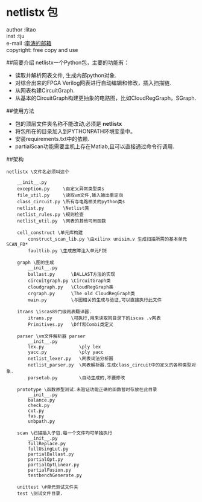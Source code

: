 # netlistx 包

author :litao</br>
inst   :tju</br>
e-mail :[李涛的邮箱](litaotju@live.cn)</br>
copyright: free copy and use

##简要介绍
netlistx一个Python包，主要的功能有：

* 读取并解析网表文件, 生成内部python对象.
* 对综合出来的FPGA Verilog网表进行自动编辑和修改，插入扫描链.
* 从网表构建CircuitGraph.
* 从基本的CircuitGraph构建更抽象的电路图，比如CloudRegGraph，SGraph.

##使用方法
* 包的顶层文件夹名称不能改动,必须是 **netlistx**
* 将包所在的目录加入到PYTHONPATH环境变量中。
* 安装requirements.txt中的依赖.
* partialScan功能需要主机上存在Matlab,且可以直接通过命令行调用.

##架构

    netlistx \文件名必须叫这个

        __init__.py
        exception.py     \自定义异常类型类s
        file_util.py     \读取vm文件,输入输出重定向
        class_circuit.py \所有与电路相关的python类s
        netlist.py       \Netlist类
        netlist_rules.py \规则检查
        netlist_util.py  \网表的其他可用函数

        cell_construct \单元库构建
            construct_scan_lib.py \由xilinx unisim.v 生成扫描所需的基本单元 SCAN_FD*
            faultlib.py \生成故障注入单元FIE

        graph \图的生成
            __init__.py
            ballast.py      \BALLAST方法的实现
            circuitgraph.py \CircuitGraph类
            cloudgraph.py   \CloudRegGraph类
            crgraph.py      \The old CloudRegGraph类
            main.py         \与图相关的生成与验证,可以直接执行此文件

        itrans \iscas89门级网表翻译器.
            itrans.py       \可执行,用来读取同目录下的iscas .v网表
            Primitives.py   \Dff和Combi类定义

        parser \vm文件解析器 parser
            __init__.py
            lex.py             \ply lex
            yacc.py            \ply yacc
            netlist_lexer.py   \网表词法分析器
            netlist_parser.py  \网表解析器.生成class_circuit中的定义的各种类型对象.
            parsetab.py        \自动生成的,不要修改

        prototype \函数原型测试.未验证功能正确的函数暂时存放在此目录
            __init__.py
            balance.py
            check.py
            cut.py
            fas.py
            unbpath.py

        scan \扫描插入子包.每一个文件均可单独执行
            __init__.py
            fullReplace.py
            fullUsingLut.py
            partialBallast.py
            partialOpt.py
            partialOptLinear.py
            partialFusion.py
            testbenchGenerate.py

		unittest \#单元测试文件夹
        test \测试文件目录.




